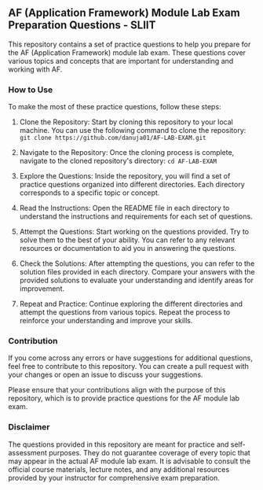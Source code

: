 ## AF (Application Framework) Module Lab Exam Preparation Questions - SLIIT

This repository contains a set of practice questions to help you prepare for the AF (Application Framework) module lab exam. These questions cover various topics and concepts that are important for understanding and working with AF.

### How to Use

To make the most of these practice questions, follow these steps:

1. Clone the Repository: Start by cloning this repository to your local machine. You can use the following command to clone the repository:
   `git clone https://github.com/danuja01/AF-LAB-EXAM.git`

2. Navigate to the Repository: Once the cloning process is complete, navigate to the cloned repository's directory:
   `cd AF-LAB-EXAM`

3. Explore the Questions: Inside the repository, you will find a set of practice questions organized into different directories. Each directory corresponds to a specific topic or concept.

4. Read the Instructions: Open the README file in each directory to understand the instructions and requirements for each set of questions.

5. Attempt the Questions: Start working on the questions provided. Try to solve them to the best of your ability. You can refer to any relevant resources or documentation to aid you in answering the questions.

6. Check the Solutions: After attempting the questions, you can refer to the solution files provided in each directory. Compare your answers with the provided solutions to evaluate your understanding and identify areas for improvement.

7. Repeat and Practice: Continue exploring the different directories and attempt the questions from various topics. Repeat the process to reinforce your understanding and improve your skills.

### Contribution

If you come across any errors or have suggestions for additional questions, feel free to contribute to this repository. You can create a pull request with your changes or open an issue to discuss your suggestions.

Please ensure that your contributions align with the purpose of this repository, which is to provide practice questions for the AF module lab exam.

### Disclaimer

The questions provided in this repository are meant for practice and self-assessment purposes. They do not guarantee coverage of every topic that may appear in the actual AF module lab exam. It is advisable to consult the official course materials, lecture notes, and any additional resources provided by your instructor for comprehensive exam preparation.

